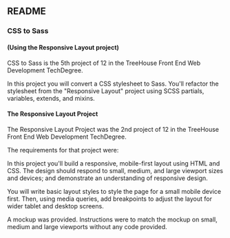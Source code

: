 ## README

### CSS to Sass
#### (Using the Responsive Layout project)

CSS to Sass is the 5th project of 12 in the TreeHouse Front End Web Development TechDegree.

In this project you will convert a CSS stylesheet to Sass. You'll refactor the stylesheet from the "Responsive Layout" project using SCSS partials, variables, extends, and mixins.


#### The Responsive Layout Project

The Responsive Layout Project was the 2nd project of 12 in the TreeHouse Front End Web Development TechDegree.

The requirements for that project were:

In this project you'll build a responsive, mobile-first layout using HTML and CSS. The design should respond to small, medium, and large viewport sizes and devices; and demonstrate an understanding of responsive design.

You will write basic layout styles to style the page for a small mobile device first. Then, using media queries, add breakpoints to adjust the layout for wider tablet and desktop screens.

A mockup was provided. Instructions were to match the mockup on small, medium and large viewports without any code provided.